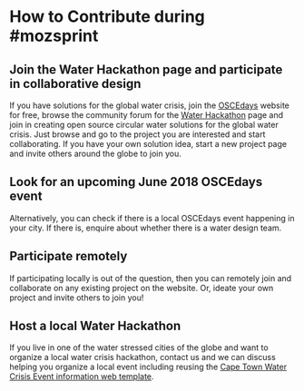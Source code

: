 #  How to Contribute during #mozsprint
## Join the Water Hackathon page and participate in collaborative design
If you have solutions for the global water crisis, join the [OSCEdays](https://oscedays.org/) website for free, browse the community forum for the [Water Hackathon](https://community.oscedays.org/c/channels/water-hackathon) page and join in creating open source circular water solutions for the global water crisis.
Just browse and go to the project you are interested and start collaborating. If you have your own solution idea, start a new project page and invite others around the globe to join you. 

## Look for an upcoming June 2018 OSCEdays event
Alternatively, you can check if there is a local OSCEdays event happening in your city. If there is, enquire about whether there is a water design team.

## Participate remotely
If participating locally is out of the question, then you can remotely join and collaborate on any existing project on the website. Or, ideate your own project and invite others to join you!

## Host a local Water Hackathon
If you live in one of the water stressed cities of the globe and want to organize a local water crisis hackathon, contact us and we can discuss helping you organize a local event including reusing the [Cape Town Water Crisis Event information web template](http://www.hackthewatercrisis.org/).
